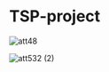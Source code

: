 # TSP-project

![att48](https://user-images.githubusercontent.com/55279227/182185157-dc94fb20-5296-4b0a-ad55-8bd72c2c93cf.gif)

![att532 (2)](https://user-images.githubusercontent.com/55279227/182188238-963dd122-5f9a-4816-9582-b2db3f30c3d5.gif)
